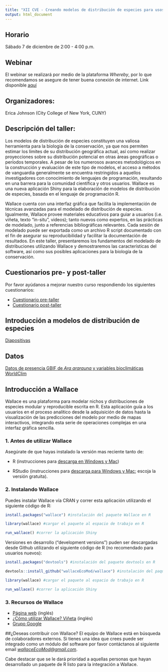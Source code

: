 ```yaml
---
title: "XII CVE - Creando modelos de distribución de especies para usos en conservación con Wallace, la nueva aplicación Shiny basada en R"
output: html_document
---
```

## Horario
Sábado 7 de diciembre de 2:00 - 4:00 p.m.

## Webinar 
El webinar se realizará por medio de la plataforma *Whereby*, por lo que recomendamos se asegure de tener buena conexión de internet. Link disponible [aquí](https://whereby.com/wallacecve)

## Organizadores: 
Erica Johnson (City College of New York, CUNY)

## Descripción del taller: 

Los modelos de distribución de especies constituyen una valiosa herramienta para la biología de la conservación, ya que nos permiten estimar los límites de su distribución geográfica actual, así como realizar proyecciones sobre su distribución potencial en otras áreas geográficas o períodos temporales. A pesar de los numerosos avances metodológicos en la construcción y evaluación de este tipo de modelos, el acceso a métodos de vanguardia generalmente se encuentra restringidos a aquellos investigadores con conocimiento de lenguajes de programación, resultando en una barrera para la comunidad científica y otros usuarios. Wallace es una nueva aplicación Shiny para la elaboración de modelos de distribución de especies, basada en el lenguaje de programación R.

Wallace cuenta con una interfaz gráfica que facilita la implementación de técnicas avanzadas para el modelado de distribución de especies. Igualmente, Wallace provee materiales educativos para guiar a usuarios (i.e. viñeta, texto “in-situ”, videos); tanto nuevos como expertos, en las prácticas de modelado, junto a referencias bibliográficas relevantes. Cada sesión de modelado puede ser exportada como un archivo R script documentado con el fin de asegurar su reproducibilidad y facilitar la documentación de resultados. En este taller, presentaremos los fundamentos del modelado de distribuciones utilizando Wallace y demostraremos las características del software, así como sus posibles aplicaciones para la biología de la conservación.

## Cuestionarios pre- y post-taller
Por favor ayúdanos a mejorar nuestro curso respondiendo los siguientes cuestionarios:

-	[Cuestionario pre-taller](https://forms.gle/MejQDUqctrK47AGY9)
-	[Cuestionario post-taller](https://forms.gle/7v8WAuCXZxepJ5ue7)

## Introducción a modelos de distribución de especies
[Diapositivas](WallaceCVE_nov2019.pdf)

## Datos 
[Datos de presencia GBIF de *Ara ararauna* y variables bioclimáticas WorldClim](https://github.com/johnsonojeda/WallaceCVE/raw/master/data.zip)

## Introducción a Wallace
Wallace es una plataforma para modelar nichos y distribuciones de especies modular y reproducible escrita en R. Esta aplicación guía a los usuarios en el proceso analítico desde la adquisición de datos hasta la visualización de las predicciones del modelo por medio de mapas interactivos, integrando esta serie de operaciones complejas en una interfaz gráfica sencilla. 

### 1.	Antes de utilizar Wallace 
Asegúrate de que hayas instalado la versión mas reciente tanto de:

-	R (instrucciones para [descarga en Windows y Mac](https://cran.r-project.org/)) 

-	RStudio (instrucciones para [descarga para Windows y Mac](https://rstudio.com/products/rstudio/download/); escoja la versión gratuita).

### 2.	Instalando Wallace
Puedes instalar Wallace vía CRAN y correr esta aplicación utilizando el siguiente código de R: 
```r
install.packages("wallace") #instalación del paquete Wallace en R

library(wallace) #cargar el paquete al espacio de trabajo en R

run_wallace() #correr la aplicación Shiny
```

Versiones en desarrollo (“development versions”) puden ser descargadas desde Github utilizando el siguiente código de R (no recomendado para usuarios nuevos): 
```r
install.packages("devtools") #instalación del paquete devtools en R

devtools::install_github("wallaceEcoMod/wallace") #instalación del paquete Wallace en R

library(wallace) #cargar el paquete al espacio de trabajo en R

run_wallace() #correr la aplicación Shiny
```

### 3. Recursos de Wallace
-	[Página web](https://wallaceecomod.github.io/) (inglés)
-	[¿Cómo utilizar Wallace? Viñeta](https://wallaceecomod.github.io/vignettes/wallace_vignette.html) (inglés)
-	[Grupo Google](https://groups.google.com/forum/#!forum/wallaceecomod)

##¿Deseas contribuir con Wallace? 
El equipo de Wallace está en búsqueda de colaboradores externos. Si tienes una idea que crees puede ser integrado como un módulo del software por favor contáctanos al siguiente email *wallaceEcoMod@gmail.com*. 

Cabe destacar que se le dará prioridad a aquellas personas que hayan desarrollado un paquete de R listo para la integración a Wallace.